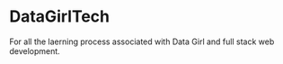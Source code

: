# DataGirlTech
For all the laerning process associated with Data Girl and full stack web development.
